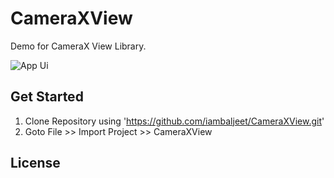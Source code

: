 # CameraXView
Demo for CameraX View Library.

![App Ui](https://github.com/iambaljeet/CameraXView/blob/master/art/device_art.jpg)

## Get Started

1. Clone Repository using 'https://github.com/iambaljeet/CameraXView.git'
2. Goto File >> Import Project >> CameraXView

## License
